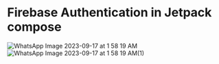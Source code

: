 # Firebase Authentication in Jetpack compose
![WhatsApp Image 2023-09-17 at 1 58 19 AM](https://github.com/YadavYashvant/Compose-FirebaseAuth/assets/113130559/9b980dbd-7aa9-494a-9a6d-f38fcbb9959e)
![WhatsApp Image 2023-09-17 at 1 58 19 AM(1)](https://github.com/YadavYashvant/Compose-FirebaseAuth/assets/113130559/5062ce3e-b319-4e80-9046-59af783d9101)
